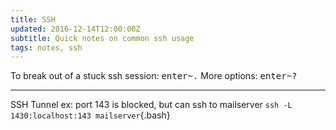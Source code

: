 ```yaml
---
title: SSH
updated: 2016-12-14T12:00:00Z
subtitle: Quick notes on common ssh usage
tags: notes, ssh
---
```


To break out of a stuck ssh session: <kbd>enter</kbd><kbd>~</kbd><kbd>.</kbd>
More options: <kbd>enter</kbd><kbd>~</kbd><kbd>?</kbd>

----

SSH Tunnel
ex: port 143 is blocked, but can ssh to mailserver
`ssh -L 1430:localhost:143 mailserver`{.bash}

